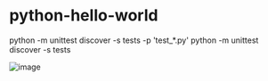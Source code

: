 # python-hello-world

python -m unittest discover -s tests -p 'test_*.py'
python -m unittest discover -s tests


![image](https://github.com/user-attachments/assets/db14db14-2cdc-480e-9794-cfb4261e3051)
